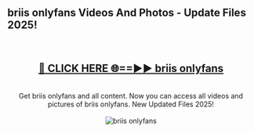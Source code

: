 <h2>briis onlyfans Videos And Photos - Update Files 2025!</h2>
<br>
<div align="center">
<h2><a href="https://linkcuts.com/hfmhzwbr" rel="nofollow">🔴 CLICK HERE 🌐==►► briis onlyfans</a></h2>
<br>
Get briis onlyfans and all content. Now you can access all videos and pictures of briis onlyfans. New Updated Files 2025!
<br>
<br>
<a href="https://linkcuts.com/hfmhzwbr" rel="nofollow" data-target="animated-image.originalLink"><img src="https://i.ibb.co.com/WyWwxjT/player-gif2.gif" alt="briis onlyfans" style="max-width: 100%; display: inline-block;" data-target="animated-image.originalImage"></a>
</div>
<br>